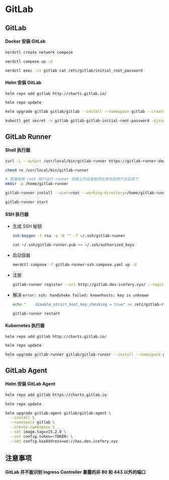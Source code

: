 # GitLab

## GitLab

#### Docker 安装 GitLab

```bash
nerdctl create network compose

nerdctl compose up -d

nerdctl exec -it gitlab cat /etc/gitlab/initial_root_password
```

#### Helm 安装 GitLab

```bash
helm repo add gitlab http://charts.gitlab.io/

helm repo update

helm upgrade gitlab gitlab/gitlab --install --namespace gitlab --create-namespace --values gitlab.yaml --version 6.2.2

kubectl get secret -n gitlab gitlab-gitlab-initial-root-password -ojsonpath='{.data.password}' | base64 --decode ; echo
```

## GitLab Runner

#### Shell 执行器

```bash
curl -L --output /usr/local/bin/gitlab-runner https://gitlab-runner-downloads.s3.amazonaws.com/latest/binaries/gitlab-runner-linux-amd64

chmod +x /usr/local/bin/gitlab-runner

# 直接使用 root 用户运行 runner 但是工作目录依然在原先的用户主目录下
mkdir -p /home/gitlab-runner

gitlab-runner install --user=root --working-directory=/home/gitlab-runner

gitlab-runner start
```

#### SSH 执行器

- 生成 SSH 秘钥

  ```bash
  ssh-keygen -t rsa -q -N "" -f ~/.ssh/gitlab-runner

  cat ~/.ssh/gitlab-runner.pub >> ~/.ssh/authorized_keys
  ```

- 启动容器

  ```bash
  nerdctl compose -f gitlab-runner-ssh.compose.yaml up -d
  ```

- 注册

  ```bash
  gitlab-runner register --url http://gitlab.dev.icefery.xyz/ --registration-token <TOKEN>
  ```

- 解决 `error: ssh: handshake failed: knownhosts: key is unknown`

  ```bash
  echo "    disable_strict_host_key_checking = true" >> /etc/gitlab-runner/config.toml

  gitlab-runner restart
  ```

#### Kubernetes 执行器

```bash
helm repo add gitlab http://charts.gitlab.io/

helm repo update

helm upgrade gitlab-runner gitlab/gitlab-runner --install --namespace gitlab --create-namespace --values gitlab-runner.yaml --version 0.43.1
```

## GitLab Agent

#### Helm 安装 GitLab Agent

```bash
helm repo add gitlab https://charts.gitlab.io

helm repo update

helm upgrade gitlab-agent gitlab/gitlab-agent \
  --install \
  --namespace gitlab \
  --create-namespace \
  --set image.tag=v15.2.0 \
  --set config.token=<TOKEN> \
  --set config.kasAddress=ws://kas.dev.icefery.xyz
```

## 注意事项

#### GitLab 并不能识别 Ingress Controller 暴露的非 80 和 443 以外的端口
